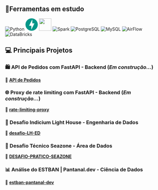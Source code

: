 
## 📝Ferramentas em estudo
<p>
<img src="https://www.vectorlogo.zone/logos/python/python-icon.svg" alt="Python" width="40" height="40" />
<img src="https://github.com/devicons/devicon/blob/master/icons/fastapi/fastapi-plain.svg" alt="FastAPI" width="40" height="40" />
<img src = "https://img.icons8.com/?size=100&id=xSkewUSqtErH&format=png&color=000000" width="40" height="40"/>
<img src="https://www.vectorlogo.zone/logos/apache_spark/apache_spark-icon.svg" alt="Spark" width="40" height="40"/>
<img src="https://www.vectorlogo.zone/logos/postgresql/postgresql-icon.svg" alt="PostgreSQL" width="40" height="40">
<img src="https://www.vectorlogo.zone/logos/mysql/mysql-icon.svg" alt="MySQL" width="40" height="40"/>
<img src="https://raw.githubusercontent.com/homarr-labs/dashboard-icons/cb5ebcfe5204e1685e15aac82a92f62bd7e59095/svg/apache-airflow.svg" alt="AirFlow" width="40" height="40"/>
<img src="https://www.vectorlogo.zone/logos/databricks/databricks-icon.svg" alt="DataBricks" width="40" height="40"/>
</p>

## 💻 Principais Projetos

### 🛍️ API de Pedidos com FastAPI - Backend (_Em construção..._)
🔗 [**API de Pedidos**](https://github.com/leonardo-vargas-de-paula/pedidos-fastAPI) 

### 🌐 Proxy de rate limiting com FastAPI - Backend (_Em construção..._)
🔗 [**rate-limiting-proxy**](https://github.com/leonardo-vargas-de-paula/rate-limiting-proxy) 

### 🚀 Desafio Indicium Light House - Engenharia de Dados  
🔗 [**desafio-LH-ED**](https://github.com/leonardo-vargas-de-paula/desafio-LH-ED)



### 🏢 Desafio Técnico Seazone - Área de Dados  
🔗 [**DESAFIO-PRATICO-SEAZONE**](https://github.com/leonardo-vargas-de-paula/DESAFIO-PRATICO-SEAZONE)



### 📊 Análise do ESTBAN | Pantanal.dev - Ciência de Dados  
🔗 [**estban-pantanal-dev**](https://github.com/leonardo-vargas-de-paula/estban-pantanal-dev)

